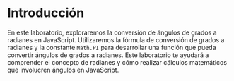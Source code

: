 # Introducción

En este laboratorio, exploraremos la conversión de ángulos de grados a radianes en JavaScript. Utilizaremos la fórmula de conversión de grados a radianes y la constante `Math.PI` para desarrollar una función que pueda convertir ángulos de grados a radianes. Este laboratorio te ayudará a comprender el concepto de radianes y cómo realizar cálculos matemáticos que involucren ángulos en JavaScript.
